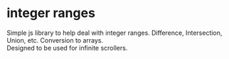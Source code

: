 # integer ranges

Simple js library to help deal with integer ranges. Difference, Intersection, Union, etc. Conversion to arrays.  
Designed to be used for infinite scrollers.
